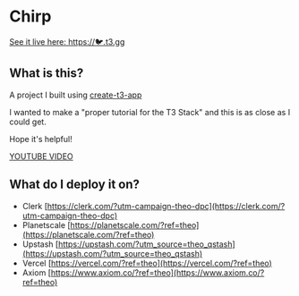 # Chirp

[See it live here: https://🐦.t3.gg](https://🐦.t3.gg)

## What is this?

A project I built using [create-t3-app](https://create.t3.gg)

I wanted to make a "proper tutorial for the T3 Stack" and this is as close as I could get.

Hope it's helpful!

[YOUTUBE VIDEO](https://youtu.be/YkOSUVzOAA4)

## What do I deploy it on?

- Clerk [https://clerk.com/?utm-campaign-theo-dpc](https://clerk.com/?utm-campaign-theo-dpc)
- Planetscale [https://planetscale.com/?ref=theo](https://planetscale.com/?ref=theo)
- Upstash [https://upstash.com/?utm_source=theo_qstash](https://upstash.com/?utm_source=theo_qstash)
- Vercel [https://vercel.com/?ref=theo](https://vercel.com/?ref=theo)
- Axiom [https://www.axiom.co/?ref=theo](https://www.axiom.co/?ref=theo)
